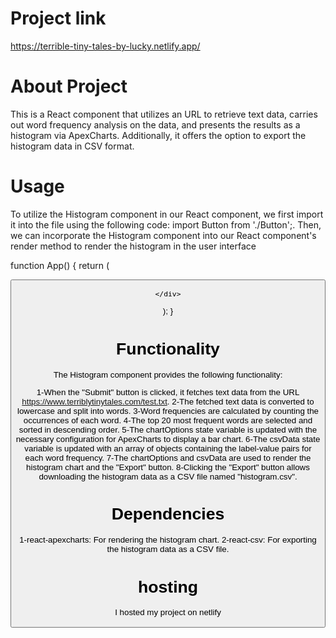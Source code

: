 # Project link
https://terrible-tiny-tales-by-lucky.netlify.app/



# About Project
This is a React component that utilizes an URL to retrieve text data, carries out word frequency analysis on the data, and presents the results as a histogram via ApexCharts. Additionally, it offers the option to export the histogram data in CSV format.

# Usage
To utilize the Histogram component in our React component, we first import it into the file using the following code: import Button from './Button';. Then, we can incorporate the Histogram component into our React component's render method to render the histogram in the user interface




function App() {
  return (
    <div className="App">
      <Button/>
      
    </div>
  );
}

# Functionality
The Histogram component provides the following functionality:

1-When the "Submit" button is clicked, it fetches text data from the URL https://www.terriblytinytales.com/test.txt.
2-The fetched text data is converted to lowercase and split into words.
3-Word frequencies are calculated by counting the occurrences of each word.
4-The top 20 most frequent words are selected and sorted in descending order.
5-The chartOptions state variable is updated with the necessary configuration for ApexCharts to display a bar chart.
6-The csvData state variable is updated with an array of objects containing the label-value pairs for each word frequency.
7-The chartOptions and csvData are used to render the histogram chart and the "Export" button.
8-Clicking the "Export" button allows downloading the histogram data as a CSV file named "histogram.csv".

# Dependencies
1-react-apexcharts: For rendering the histogram chart.
2-react-csv: For exporting the histogram data as a CSV file.
# hosting
I hosted my project on netlify
